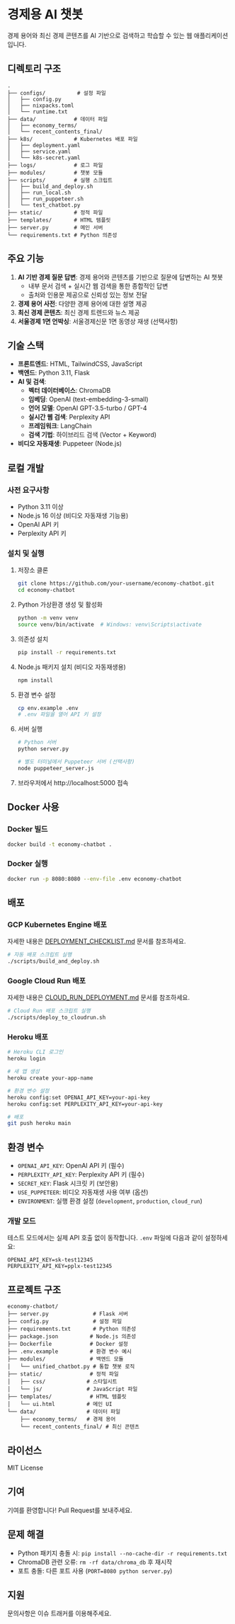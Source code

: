 # 경제용 AI 챗봇

경제 용어와 최신 경제 콘텐츠를 AI 기반으로 검색하고 학습할 수 있는 웹 애플리케이션입니다.

## 디렉토리 구조

```
.
├── configs/          # 설정 파일
│   ├── config.py
│   ├── nixpacks.toml
│   └── runtime.txt
├── data/            # 데이터 파일
│   ├── economy_terms/
│   └── recent_contents_final/
├── k8s/             # Kubernetes 배포 파일
│   ├── deployment.yaml
│   ├── service.yaml
│   └── k8s-secret.yaml
├── logs/            # 로그 파일
├── modules/         # 챗봇 모듈
├── scripts/         # 실행 스크립트
│   ├── build_and_deploy.sh
│   ├── run_local.sh
│   ├── run_puppeteer.sh
│   └── test_chatbot.py
├── static/          # 정적 파일
├── templates/       # HTML 템플릿
├── server.py        # 메인 서버
└── requirements.txt # Python 의존성
```

## 주요 기능

1. **AI 기반 경제 질문 답변**: 경제 용어와 콘텐츠를 기반으로 질문에 답변하는 AI 챗봇
   - 내부 문서 검색 + 실시간 웹 검색을 통한 종합적인 답변
   - 출처와 인용문 제공으로 신뢰성 있는 정보 전달
2. **경제 용어 사전**: 다양한 경제 용어에 대한 설명 제공
3. **최신 경제 콘텐츠**: 최신 경제 트렌드와 뉴스 제공
4. **서울경제 1면 언박싱**: 서울경제신문 1면 동영상 재생 (선택사항)

## 기술 스택

- **프론트엔드**: HTML, TailwindCSS, JavaScript
- **백엔드**: Python 3.11, Flask
- **AI 및 검색**:
  - **벡터 데이터베이스**: ChromaDB
  - **임베딩**: OpenAI (text-embedding-3-small)
  - **언어 모델**: OpenAI GPT-3.5-turbo / GPT-4
  - **실시간 웹 검색**: Perplexity API
  - **프레임워크**: LangChain
  - **검색 기법**: 하이브리드 검색 (Vector + Keyword)
- **비디오 자동재생**: Puppeteer (Node.js)

## 로컬 개발

### 사전 요구사항

- Python 3.11 이상
- Node.js 16 이상 (비디오 자동재생 기능용)
- OpenAI API 키
- Perplexity API 키

### 설치 및 실행

1. 저장소 클론

   ```bash
   git clone https://github.com/your-username/economy-chatbot.git
   cd economy-chatbot
   ```

2. Python 가상환경 생성 및 활성화

   ```bash
   python -m venv venv
   source venv/bin/activate  # Windows: venv\Scripts\activate
   ```

3. 의존성 설치

   ```bash
   pip install -r requirements.txt
   ```

4. Node.js 패키지 설치 (비디오 자동재생용)

   ```bash
   npm install
   ```

5. 환경 변수 설정

   ```bash
   cp env.example .env
   # .env 파일을 열어 API 키 설정
   ```

6. 서버 실행

   ```bash
   # Python 서버
   python server.py
   
   # 별도 터미널에서 Puppeteer 서버 (선택사항)
   node puppeteer_server.js
   ```

7. 브라우저에서 http://localhost:5000 접속

## Docker 사용

### Docker 빌드

```bash
docker build -t economy-chatbot .
```

### Docker 실행

```bash
docker run -p 8080:8080 --env-file .env economy-chatbot
```

## 배포

### GCP Kubernetes Engine 배포

자세한 내용은 [DEPLOYMENT_CHECKLIST.md](./DEPLOYMENT_CHECKLIST.md) 문서를 참조하세요.

```bash
# 자동 배포 스크립트 실행
./scripts/build_and_deploy.sh
```

### Google Cloud Run 배포

자세한 내용은 [CLOUD_RUN_DEPLOYMENT.md](./CLOUD_RUN_DEPLOYMENT.md) 문서를 참조하세요.

```bash
# Cloud Run 배포 스크립트 실행
./scripts/deploy_to_cloudrun.sh
```

### Heroku 배포

```bash
# Heroku CLI 로그인
heroku login

# 새 앱 생성
heroku create your-app-name

# 환경 변수 설정
heroku config:set OPENAI_API_KEY=your-api-key
heroku config:set PERPLEXITY_API_KEY=your-api-key

# 배포
git push heroku main
```

## 환경 변수

- `OPENAI_API_KEY`: OpenAI API 키 (필수)
- `PERPLEXITY_API_KEY`: Perplexity API 키 (필수)
- `SECRET_KEY`: Flask 시크릿 키 (보안용)
- `USE_PUPPETEER`: 비디오 자동재생 사용 여부 (옵션)
- `ENVIRONMENT`: 실행 환경 설정 (`development`, `production`, `cloud_run`)

### 개발 모드

테스트 모드에서는 실제 API 호출 없이 동작합니다. `.env` 파일에 다음과 같이 설정하세요:

```
OPENAI_API_KEY=sk-test12345
PERPLEXITY_API_KEY=pplx-test12345
```

## 프로젝트 구조

```
economy-chatbot/
├── server.py              # Flask 서버
├── config.py              # 설정 파일
├── requirements.txt       # Python 의존성
├── package.json          # Node.js 의존성
├── Dockerfile            # Docker 설정
├── .env.example          # 환경 변수 예시
├── modules/              # 백엔드 모듈
│   └── unified_chatbot.py # 통합 챗봇 로직
├── static/               # 정적 파일
│   ├── css/             # 스타일시트
│   └── js/              # JavaScript 파일
├── templates/            # HTML 템플릿
│   └── ui.html          # 메인 UI
└── data/                # 데이터 파일
    ├── economy_terms/   # 경제 용어
    └── recent_contents_final/ # 최신 콘텐츠
```

## 라이선스

MIT License

## 기여

기여를 환영합니다! Pull Request를 보내주세요.

## 문제 해결

- Python 패키지 충돌 시: `pip install --no-cache-dir -r requirements.txt`
- ChromaDB 관련 오류: `rm -rf data/chroma_db` 후 재시작
- 포트 충돌: 다른 포트 사용 (`PORT=8080 python server.py`)

## 지원

문의사항은 이슈 트래커를 이용해주세요.